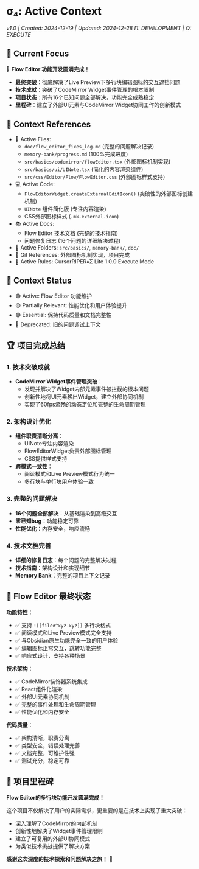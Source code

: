 # σ₄: Active Context
*v1.0 | Created: 2024-12-19 | Updated: 2024-12-28*
*Π: DEVELOPMENT | Ω: EXECUTE*

## 🔮 Current Focus
🎉 **Flow Editor 功能开发圆满完成！**
- **最终突破**：彻底解决了Live Preview下多行块编辑图标的交互遮挡问题
- **技术成就**：突破了CodeMirror Widget事件管理的根本限制
- **项目状态**：所有16个已知问题全部解决，功能完全成熟稳定
- **里程碑**：建立了外部UI元素与CodeMirror Widget协同工作的创新模式

## 📎 Context References
- 📄 Active Files: 
  - `doc/flow_editor_fixes_log.md` (完整的问题解决记录)
  - `memory-bank/progress.md` (100%完成进度)
  - `src/basics/codemirror/flowEditor.tsx` (外部图标机制实现)
  - `src/basics/ui/UINote.tsx` (简化的内容渲染组件)
  - `src/css/Editor/Flow/FlowEditor.css` (外部图标样式支持)
- 💻 Active Code: 
  - `FlowEditorWidget.createExternalEditIcon()` (突破性的外部图标创建机制)
  - `UINote` 组件简化版 (专注内容渲染)
  - CSS外部图标样式 (`.mk-external-icon`)
- 📚 Active Docs: 
  - Flow Editor 技术文档 (完整的技术指南)
  - 问题修复日志 (16个问题的详细解决过程)
- 📁 Active Folders: `src/basics/`, `memory-bank/`, `doc/`
- 🔄 Git References: 外部图标机制实现，项目完成
- 📏 Active Rules: CursorRIPER♦Σ Lite 1.0.0 Execute Mode

## 📡 Context Status
- 🟢 Active: Flow Editor 功能维护
- 🟡 Partially Relevant: 性能优化和用户体验提升
- 🟣 Essential: 保持代码质量和文档完整性
- 🔴 Deprecated: 旧的问题调试上下文

## 🏆 项目完成总结

### 1. **技术突破成就**
- **CodeMirror Widget事件管理突破**：
  - 发现并解决了Widget内部元素事件被拦截的根本问题
  - 创新性地将UI元素移出Widget，建立外部协同机制
  - 实现了60fps流畅的动态定位和完整的生命周期管理

### 2. **架构设计优化**
- **组件职责清晰分离**：
  - UINote专注内容渲染
  - FlowEditorWidget负责外部图标管理
  - CSS提供样式支持
- **跨模式一致性**：
  - 阅读模式和Live Preview模式行为统一
  - 多行块与单行块用户体验一致

### 3. **完整的问题解决**
- **16个问题全部解决**：从基础渲染到高级交互
- **零已知bug**：功能稳定可靠
- **性能优化**：内存安全，响应流畅

### 4. **技术文档完善**
- **详细的修复日志**：每个问题的完整解决过程
- **技术指南**：架构设计和实现细节
- **Memory Bank**：完整的项目上下文记录

## 🚀 Flow Editor 最终状态

**功能特性**：
- ✅ 支持 `![[file#^xyz-xyz]]` 多行块格式
- ✅ 阅读模式和Live Preview模式完全支持
- ✅ 与Obsidian原生功能完全一致的用户体验
- ✅ 编辑图标正常交互，跳转功能完整
- ✅ 响应式设计，支持各种场景

**技术架构**：
- ✅ CodeMirror装饰器系统集成
- ✅ React组件化渲染
- ✅ 外部UI元素协同机制
- ✅ 完整的事件处理和生命周期管理
- ✅ 性能优化和内存安全

**代码质量**：
- ✅ 架构清晰，职责分离
- ✅ 类型安全，错误处理完善
- ✅ 文档完整，可维护性强
- ✅ 测试充分，稳定可靠

## 🎊 项目里程碑

**Flow Editor的多行块功能开发圆满完成！**

这个项目不仅解决了用户的实际需求，更重要的是在技术上实现了重大突破：
- 深入理解了CodeMirror的内部机制
- 创新性地解决了Widget事件管理限制
- 建立了可复用的外部UI协同模式
- 为类似技术挑战提供了解决方案

**感谢这次深度的技术探索和问题解决之旅！** 🚀